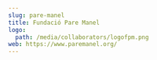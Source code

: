 ```yaml
---
slug: pare-manel
title: Fundació Pare Manel
logo:
  path: /media/collaborators/logofpm.png
web: https://www.paremanel.org/
---
```


